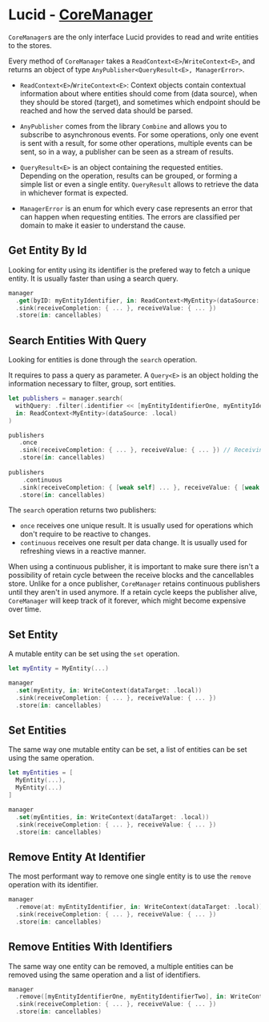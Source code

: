 # Lucid - [CoreManager](../Lucid/Core/CoreManager.swift)

`CoreManager`s are the only interface Lucid provides to read and write entities to the stores.  

Every method of `CoreManager` takes a `ReadContext<E>`/`WriteContext<E>`, and returns an object of type `AnyPublisher<QueryResult<E>, ManagerError>`.

- `ReadContext<E>`/`WriteContext<E>`: Context objects contain contextual information about where entities should come from (data source), when they should be stored (target), and sometimes which endpoint should be reached and how the served data should be parsed.

- `AnyPublisher` comes from the library `Combine` and allows you to subscribe to asynchronous events. For some operations, only one event is sent with a result, for some other operations, multiple events can be sent, so in a way, a publisher can be seen as a stream of results.

- `QueryResult<E>` is an object containing the requested entities. Depending on the operation, results can be grouped, or forming a simple list or even a single entity. `QueryResult` allows to retrieve the data in whichever format is expected.

- `ManagerError` is an enum for which every case represents an error that can happen when requesting entities. The errors are classified per domain to make it easier to understand the cause.

## Get Entity By Id

Looking for entity using its identifier is the prefered way to fetch a unique entity. It is usually faster than using a search query.

```swift
manager
  .get(byID: myEntityIdentifier, in: ReadContext<MyEntity>(dataSource: .local))
  .sink(receiveCompletion: { ... }, receiveValue: { ... })
  .store(in: cancellables)
```

## Search Entities With Query

Looking for entities is done through the `search` operation. 

It requires to pass a query as parameter. A `Query<E>` is an object holding the information necessary to filter, group, sort entities.

```swift
let publishers = manager.search(
  withQuery: .filter(.identifier << [myEntityIdentifierOne, myEntityIdentifierTwo]),
  in: ReadContext<MyEntity>(dataSource: .local)
)

publishers
   .once
   .sink(receiveCompletion: { ... }, receiveValue: { ... }) // Receiving once.
   .store(in: cancellables)
   
publishers
	.continuous
   .sink(receiveCompletion: { [weak self] ... }, receiveValue: { [weak self] ... }) // Receiving for every data change.
   .store(in: cancellables)
```

The `search` operation returns two publishers:

- `once` receives one unique result. It is usually used for operations which don't require to be reactive to changes.
- `continuous` receives one result per data change. It is usually used for refreshing views in a reactive manner.

When using a continuous publisher, it is important to make sure there isn't a possibility of retain cycle between the receive blocks and the cancellables store. Unlike for a once publisher, `CoreManager` retains continuous publishers until they aren't in used anymore. If a retain cycle keeps the publisher alive, `CoreManager` will keep track of it forever, which might become expensive over time.

## Set Entity

A mutable entity can be set using the `set` operation.

```swift
let myEntity = MyEntity(...)

manager
  .set(myEntity, in: WriteContext(dataTarget: .local))
  .sink(receiveCompletion: { ... }, receiveValue: { ... })
  .store(in: cancellables)
```

## Set Entities

The same way one mutable entity can be set, a list of entities can be set using the same operation.

```swift
let myEntities = [
  MyEntity(...),
  MyEntity(...)  
]

manager
  .set(myEntities, in: WriteContext(dataTarget: .local))
  .sink(receiveCompletion: { ... }, receiveValue: { ... })
  .store(in: cancellables)
```

## Remove Entity At Identifier

The most performant way to remove one single entity is to use the `remove` operation with its identifier.

```swift
manager
  .remove(at: myEntityIdentifier, in: WriteContext(dataTarget: .local))
  .sink(receiveCompletion: { ... }, receiveValue: { ... })
  .store(in: cancellables)
```

## Remove Entities With Identifiers

The same way one entity can be removed, a multiple entities can be removed using the same operation and a list of identifiers.

```swift
manager
  .remove([myEntityIdentifierOne, myEntityIdentifierTwo], in: WriteContext(dataTarget: .local))
  .sink(receiveCompletion: { ... }, receiveValue: { ... })
  .store(in: cancellables)
```

